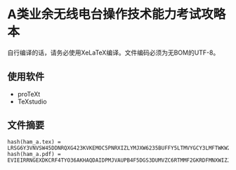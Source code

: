 # A类业余无线电台操作技术能力考试攻略本

自行编译的话，请务必使用XeLaTeX编译。文件编码必须为无BOM的UTF-8。

## 使用软件

* proTeXt
* TeXstudio

## 文件摘要

```
hash(ham_a.tex) =  LRSG6Y3VNVSW45DDNRQXG423KVKEMOC5PNRXIZLYMJXW6235BUFFY5LTMVYGCY3LMFTWKW2UGFOX
hash(ham_a.pdf) =  EVIEIRRNGEXDKCRF4TYO36AKHAQDAIDPMJVAUPB4F5DGS3DUMVZC6RTMMF2GKRDFMNXWIZJPJRSW
```
